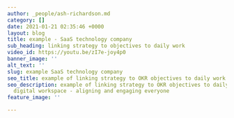 ```yaml
---
author: _people/ash-richardson.md
category: []
date: 2021-01-21 02:35:46 +0000
layout: blog
title: example - SaaS technology company
sub_heading: linking strategy to objectives to daily work
video_id: https://youtu.be/zI7e-joy4p0
banner_image: ''
alt_text: ''
slug: example SaaS technology company
seo_title: example of linking strategy to OKR objectives to daily work
seo_description: example of linking strategy to OKR objectives to daily work, in one
  digital workspace - aligning and engaging everyone
feature_image: ''

---
```

